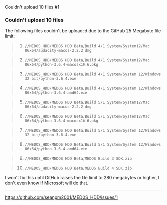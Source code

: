 Couldn't upload 10 files #1

### Couldn't upload 10 files

The following files couldn't be uploaded due to the GitHub 25 Megabyte file limit:

> 1. `//MEDOS_HDD/MEDOS HDD Beta/Build 4/1 System/System12/Mac 86x64/audacity-macos-2.2.2.dmg`

> 2. `//MEDOS_HDD/MEDOS HDD Beta/Build 4/1 System/System12/Mac 86x64/python-3.6.4-macosx10.6.pkg`

> 3. `//MEDOS_HDD/MEDOS HDD Beta/Build 4/1 System/System 12/Windows 32 bit/python-3.6.4.exe`

> 4. `//MEDOS_HDD/MEDOS HDD Beta/Build 4/1 System/System 12/Windows 86x64/python-3.6.4-amd64.exe`

> 5. `//MEDOS_HDD/MEDOS HDD Beta/Build 5/1 System/System12/Mac 86x64/audacity-macos-2.2.2.dmg`

> 6. `//MEDOS_HDD/MEDOS HDD Beta/Build 5/1 System/System12/Mac 86x64/python-3.6.4-macosx10.6.pkg`

> 7. `//MEDOS_HDD/MEDOS HDD Beta/Build 5/1 System/System 12/Windows 32 bit/python-3.6.4.exe`

> 8. `//MEDOS_HDD/MEDOS HDD Beta/Build 5/1 System/System 12/Windows 86x64/python-3.6.4-amd64.exe`

> 9. `//MEDOS_HDD/MEDOS HDD Beta/MEDOS Build 3 SDK.zip`

> 10. `//MEDOS_HDD/MEDOS HDD Beta/MEDOS Build 4 SDK.zip`

I won't fix this until GitHub raises the file limit to 280 megabytes or higher, I don't even know if Microsoft will do that.

***

https://github.com/seanpm2001/MEDOS_HDD/issues/1

